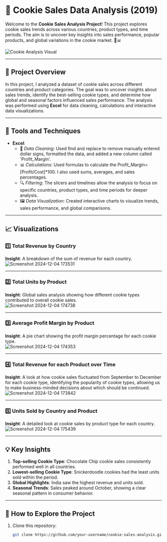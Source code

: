 # 🍪 Cookie Sales Data Analysis (2019)

Welcome to the **Cookie Sales Analysis Project**! This project explores cookie sales trends across various countries, product types, and time periods. The aim is to uncover key insights into sales performance, popular products, and global variations in the cookie market. 🍪📊

![Cookie Analysis Visual](https://github.com/user-attachments/assets/2fc75a30-694c-48aa-bb40-357f7f412c61)

---

## 🚀 Project Overview

In this project, I analyzed a dataset of cookie sales across different countries and product categories. The goal was to uncover insights about sales trends, identify the best-selling cookie types, and determine how global and seasonal factors influenced sales performance. The analysis was performed using **Excel** for data cleaning, calculations and interactive data visualizations.

---

## 🔧 Tools and Techniques

- **Excel**:  
  - 🧹 *Data Cleaning*: Used find and replace to remove manually entered dollar signs, formatted the data, and added a new column called 'Profit_Margin'.  
  - 📊 *Calculations*: Used formulas to calculate the Profit_Margin=[Profit/Cost]*100. I also used sums, averages, and sales percentages.  
  - 🔍 *Filtering*: The slicers and timelines allow the analysis to focus on specific countries, product types, and time periods for deeper analysis.
  - 🖼️ *Data Visualization*: Created interactive charts to visualize trends, sales performance, and global comparisons.

---

## 📈 Visualizations

### 1️⃣ Total Revenue by Country
**Insight**: A breakdown of the sum of revenue for each country.  
![Screenshot 2024-12-04 173531](https://github.com/user-attachments/assets/a42ee714-55c0-4d0a-a6a4-bf0cc9ef9e2e)


---

### 2️⃣ Total Units by Product
**Insight**: Global sales analysis showing how different cookie types contributed to overall cookie sales.  
![Screenshot 2024-12-04 174738](https://github.com/user-attachments/assets/46751699-f2e6-4581-b6ca-dcf769249aca)


---

### 3️⃣ Average Profit Margin by Product
**Insight**: A pie chart showing the profit margin percentage for each cookie type.  
![Screenshot 2024-12-04 174353](https://github.com/user-attachments/assets/4b6ecc76-ab15-45e6-99e2-aedab893820e)


---

### 4️⃣ Total Revenue for each Product over Time
**Insight**: A look at how cookie sales fluctuated from September to December for each cookie type, identifying the popularity of cookie types, allowing us to make business-minded decisions about which should be continued. 
![Screenshot 2024-12-04 173842](https://github.com/user-attachments/assets/4e460870-d62b-4525-83d8-f1912b83e8b0)


---

### 5️⃣ Units Sold by Country and Product
**Insight**: A detailed look at cookie sales by product type for each country. 
![Screenshot 2024-12-04 175439](https://github.com/user-attachments/assets/9077541c-c36c-4339-b636-693b9bb258b9)


---

## 💡 Key Insights

1. **Top-selling Cookie Type**: Chocolate Chip cookie sales consistently performed well in all countries.
2. **Lowest-selling Cookie Type**: Snickerdoodle cookies had the least units sold within the period.
3. **Global Highlights**: India saw the highest revenue and units sold.
4. **Seasonal Trends**: Sales peaked around October, showing a clear seasonal pattern in consumer behavior.

---

## 🌟 How to Explore the Project

1. Clone this repository:  
   ```bash
   git clone https://github.com/your-username/cookie-sales-analysis.git
